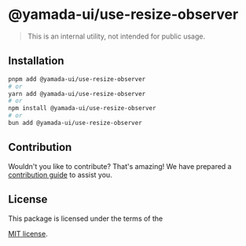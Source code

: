# @yamada-ui/use-resize-observer

> This is an internal utility, not intended for public usage.

## Installation

```sh
pnpm add @yamada-ui/use-resize-observer
# or
yarn add @yamada-ui/use-resize-observer
# or
npm install @yamada-ui/use-resize-observer
# or
bun add @yamada-ui/use-resize-observer
```

## Contribution

Wouldn't you like to contribute? That's amazing! We have prepared a [contribution guide](https://github.com/yamada-ui/yamada-ui/blob/main/CONTRIBUTING.md) to assist you.

## License

This package is licensed under the terms of the

[MIT license](https://github.com/yamada-ui/yamada-ui/blob/main/LICENSE).
